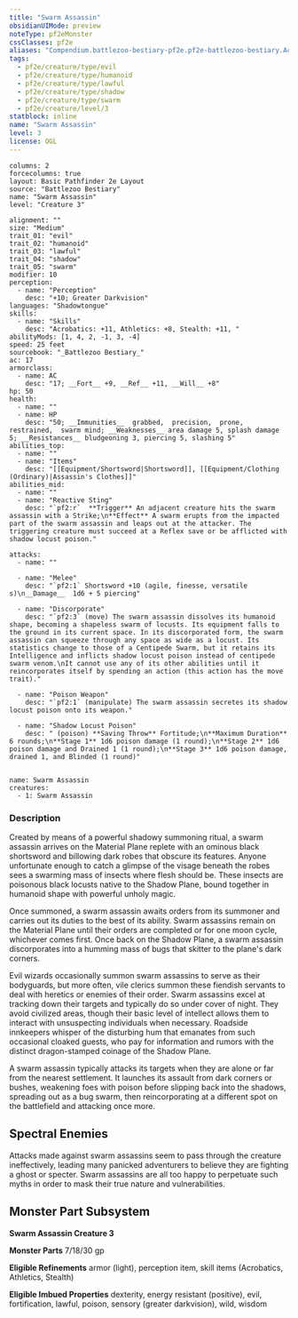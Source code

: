 ```yaml
---
title: "Swarm Assassin"
obsidianUIMode: preview
noteType: pf2eMonster
cssClasses: pf2e
aliases: "Compendium.battlezoo-bestiary-pf2e.pf2e-battlezoo-bestiary.Actor.6DUwR7e4pgbsykQO" 
tags:
  - pf2e/creature/type/evil
  - pf2e/creature/type/humanoid
  - pf2e/creature/type/lawful
  - pf2e/creature/type/shadow
  - pf2e/creature/type/swarm
  - pf2e/creature/level/3
statblock: inline
name: "Swarm Assassin"
level: 3
license: OGL
---
```


```statblock
columns: 2
forcecolumns: true
layout: Basic Pathfinder 2e Layout
source: "Battlezoo Bestiary"
name: "Swarm Assassin"
level: "Creature 3"

alignment: ""
size: "Medium"
trait_01: "evil"
trait_02: "humanoid"
trait_03: "lawful"
trait_04: "shadow"
trait_05: "swarm"
modifier: 10
perception:
  - name: "Perception"
    desc: "+10; Greater Darkvision"
languages: "Shadowtongue"
skills:
  - name: "Skills"
    desc: "Acrobatics: +11, Athletics: +8, Stealth: +11, "
abilityMods: [1, 4, 2, -1, 3, -4]
speed: 25 feet
sourcebook: "_Battlezoo Bestiary_"
ac: 17
armorclass:
  - name: AC
    desc: "17; __Fort__ +9, __Ref__ +11, __Will__ +8"
hp: 50
health:
  - name: ""
  - name: HP
    desc: "50; __Immunities__  grabbed,  precision,  prone,  restrained,  swarm mind; __Weaknesses__ area damage 5, splash damage 5; __Resistances__ bludgeoning 3, piercing 5, slashing 5"
abilities_top:
  - name: ""
  - name: "Items"
    desc: "[[Equipment/Shortsword|Shortsword]], [[Equipment/Clothing (Ordinary)|Assassin's Clothes]]"
abilities_mid:
  - name: ""
  - name: "Reactive Sting"
    desc: "`pf2:r`  **Trigger** An adjacent creature hits the swarm assassin with a Strike;\n**Effect** A swarm erupts from the impacted part of the swarm assassin and leaps out at the attacker. The triggering creature must succeed at a Reflex save or be afflicted with shadow locust poison."

attacks:
  - name: ""

  - name: "Melee"
    desc: "`pf2:1` Shortsword +10 (agile, finesse, versatile s)\n__Damage__  1d6 + 5 piercing"

  - name: "Discorporate"
    desc: "`pf2:3` (move) The swarm assassin dissolves its humanoid shape, becoming a shapeless swarm of locusts. Its equipment falls to the ground in its current space. In its discorporated form, the swarm assassin can squeeze through any space as wide as a locust. Its statistics change to those of a Centipede Swarm, but it retains its Intelligence and inflicts shadow locust poison instead of centipede swarm venom.\nIt cannot use any of its other abilities until it reincorporates itself by spending an action (this action has the move trait)."

  - name: "Poison Weapon"
    desc: "`pf2:1` (manipulate) The swarm assassin secretes its shadow locust poison onto its weapon."

  - name: "Shadow Locust Poison"
    desc: " (poison) **Saving Throw** Fortitude;\n**Maximum Duration** 6 rounds;\n**Stage 1** 1d6 poison damage (1 round);\n**Stage 2** 1d6 poison damage and Drained 1 (1 round);\n**Stage 3** 1d6 poison damage, drained 1, and Blinded (1 round)"
 
```

```encounter-table
name: Swarm Assassin
creatures:
  - 1: Swarm Assassin
```


### Description
Created by means of a powerful shadowy summoning ritual, a swarm assassin arrives on the Material Plane replete with an ominous black shortsword and billowing dark robes that obscure its features. Anyone unfortunate enough to catch a glimpse of the visage beneath the robes sees a swarming mass of insects where flesh should be. These insects are poisonous black locusts native to the Shadow Plane, bound together in humanoid shape with powerful unholy magic.

Once summoned, a swarm assassin awaits orders from its summoner and carries out its duties to the best of its ability. Swarm assassins remain on the Material Plane until their orders are completed or for one moon cycle, whichever comes first. Once back on the Shadow Plane, a swarm assassin discorporates into a humming mass of bugs that skitter to the plane's dark corners.

Evil wizards occasionally summon swarm assassins to serve as their bodyguards, but more often, vile clerics summon these fiendish servants to deal with heretics or enemies of their order. Swarm assassins excel at tracking down their targets and typically do so under cover of night. They avoid civilized areas, though their basic level of intellect allows them to interact with unsuspecting individuals when necessary. Roadside innkeepers whisper of the disturbing hum that emanates from such occasional cloaked guests, who pay for information and rumors with the distinct dragon-stamped coinage of the Shadow Plane.

A swarm assassin typically attacks its targets when they are alone or far from the nearest settlement. It launches its assault from dark corners or bushes, weakening foes with poison before slipping back into the shadows, spreading out as a bug swarm, then reincorporating at a different spot on the battlefield and attacking once more.

## Spectral Enemies

Attacks made against swarm assassins seem to pass through the creature ineffectively, leading many panicked adventurers to believe they are fighting a ghost or specter. Swarm assassins are all too happy to perpetuate such myths in order to mask their true nature and vulnerabilities.

## Monster Part Subsystem

**Swarm Assassin Creature 3**

**Monster Parts** 7/18/30 gp

**Eligible Refinements** armor (light), perception item, skill items (Acrobatics, Athletics, Stealth)

**Eligible Imbued Properties** dexterity, energy resistant (positive), evil, fortification, lawful, poison, sensory (greater darkvision), wild, wisdom

